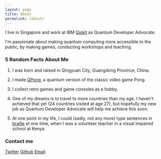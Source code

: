 ```yaml
---
layout: page
title: About
permalink: /about/
---
```


I live in Singapore and work at IBM [Qiskit](https://qiskit.org/) as Quantum Developer Advocate.

I'm passionate about making quantum computing more accessible to the public, by making games, conducting workshops and teaching.

### 5 Random Facts About Me

1. I was born and raised in Qingyuan City, Guangdong Province, China.

1. I made [QPong](https://github.com/HuangJunye/QPong), a quantum version of the classic video game Pong.

1. I collect retro games and game consoles as a hobby.

1. One of my dreams is to travel to more countries than my age. I haven't achieved that yet (24 countries visited at age 27), but hopefully my new job as Quantum Developer Advocate will help me achieve this soon.

1. At one point in my life, I could (sadly, not any more) type sentences in [braille](https://en.wikipedia.org/wiki/Braille) at one time, when I was a volunteer teacher in a visual impaired school at Kenya.

### Contact me

[Twitter](https://twitter.com/HuangJunye)
[Github](https://github.com/HuangJunye)
[Email](mailto:h.jun.ye@gmail.com)
